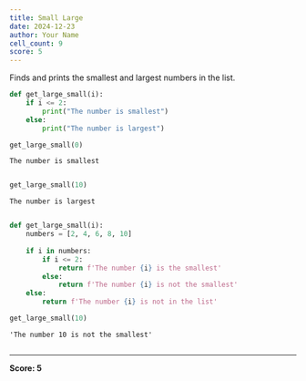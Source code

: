 ```yaml
---
title: Small Large
date: 2024-12-23
author: Your Name
cell_count: 9
score: 5
---
```


Finds and prints the smallest and largest numbers in the list.


```python
def get_large_small(i):
    if i <= 2:
        print("The number is smallest")
    else:
        print("The number is largest")
```


```python
get_large_small(0)
```

    The number is smallest



```python

```


```python
get_large_small(10)
```

    The number is largest



```python

```


```python
def get_large_small(i):
    numbers = [2, 4, 6, 8, 10]
    
    if i in numbers:
        if i <= 2:
            return f'The number {i} is the smallest'
        else:
            return f'The number {i} is not the smallest'
    else:
        return f'The number {i} is not in the list'

```


```python
get_large_small(10)
```




    'The number 10 is not the smallest'




```python

```


---
**Score: 5**
